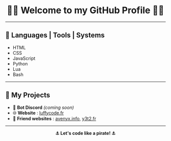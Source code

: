 <h1 align="center">🏴‍☠️ Welcome to my GitHub Profile 🏴‍☠️</h1>

---

## 🚀 Languages | Tools | Systems

- HTML
- CSS
- JavaScript
- Python
- Lua
- Bash

---

## 🧭 My Projects

- 🔧 **Bot Discord** *(coming soon)*
- 🌐 **Website** : [luffycode.fr](https://luffycode.fr)
- 🤝 **Friend websites** : [avenyx.info](https://avenyx.info), [y3t2.fr](https://y3t2.fr)

---

<p align="center">
  <b>⚓️ Let's code like a pirate! ⚓️</b>
</p> 
